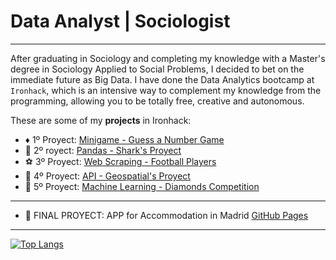 # Data Analyst | Sociologist
--------

After graduating in Sociology and completing my knowledge with a Master's degree in Sociology Applied to Social Problems, I decided to bet on the immediate future as Big Data. I have done the Data Analytics bootcamp at `Ironhack`, which is an intensive way to complement my knowledge from the programming, allowing you to be totally free, creative and autonomous.

These are some of my **projects** in Ironhack:


- :diamonds: 1º Proyect: [Minigame - Guess a Number Game](https://github.com/Gon41/1-Minigame-Guess-a-Number-Game)
- :dolphin: 2º royect: [Pandas - Shark's Proyect](https://github.com/Gon41/2-Pandas-Proyect-Sharks)
- :soccer: 3º Proyect: [Web Scraping - Football Players](https://github.com/Gon41/3-Pipelines-Web-Scraping-Football-Players)
- :satellite: 4º Proyect: [API - Geospatial's Proyect](https://github.com/Gon41/4-Geospatial-Project)
- :gem: 5º Proyect: [Machine Learning - Diamonds Competition](https://github.com/Gon41/5-Diamonds-Competition-Machine-Learning)

----


- :house_with_garden: FINAL PROYECT: APP for Accommodation in Madrid [GitHub Pages](https://github.com/Gon41/FINAL-PROYECT-APP-for-Accommodation-in-Madrid)




-----


[![Top Langs](https://github-readme-stats.vercel.app/api/top-langs/?username=Gon41&layout=compact)](https://github.com/Gon41/github-readme-stats)





<!--
**Gon41/Gon41** is a ✨ _special_ ✨ repository because its `README.md` (this file) appears on your GitHub profile.

Here are some ideas to get you started:

- 🔭 I’m currently working on ...
- 🌱 I’m currently learning ...
- 👯 I’m looking to collaborate on ...
- 🤔 I’m looking for help with ...
- 💬 Ask me about ...
- 📫 How to reach me: ...
- 😄 Pronouns: ...
- ⚡ Fun fact: ...
-->
